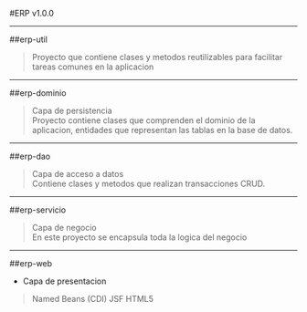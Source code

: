 
#ERP v1.0.0
_______________________________________________


##erp-util

>Proyecto que contiene clases y metodos reutilizables para facilitar tareas comunes en la aplicacion

_______________________________________________

##erp-dominio

>Capa de persistencia <br/>
>Proyecto contiene clases que comprenden el dominio de la aplicacion, entidades que representan las tablas en la base de datos.

_______________________________________________
##erp-dao

>Capa de acceso a datos <br/>
>Contiene clases y metodos que realizan transacciones CRUD.

_______________________________________________ 

##erp-servicio

>Capa de negocio <br/>
>En este proyecto se encapsula toda la logica del negocio

_______________________________________________

##erp-web

* Capa de presentacion
	
> Named Beans (CDI)
> JSF
> HTML5